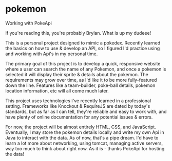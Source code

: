 # pokemon
Working with PokeApi

If you're reading this, you're probably Brylan. What is up my dudeee!

This is a personal project designed to mimic a pokedex. Recently learned the basics on how to use & develop an API,
so I figured I'd practice using and working with Api's in my personal time.

The primary goal of this project is to develop a quick, responsive website where a user can search the name of any Pokemon,
and once a pokemon is selected it will display their sprite & details about the pokemon. The requirements may grow over time, as
I'd like it to be more fully-featured down the line. Features like a team-builder, poke-ball details, pokemon location information, etc
will all come much later.

This project uses technologies I've recently learned in a professional setting. Frameworks like Knockout & RequireJS are dated by
today's standards, but as far as I can tell, they're reliable and easy to work with, and have plenty of online documentation
for any potential issues & errors.

For now, the project will be almost entirely HTML, CSS, and JavaScript. Eventually, I may store the pokemon details locally and write
my own Api in Java to interact with the data. As of now, that's a pipe dream. I'd have to learn a lot more about networking, using tomcat,
managing active servers, way too much to think about right now. As it is - thanks PokeApi for hosting the data!
